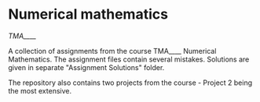 # Numerical mathematics
*TMA____*

A collection of assignments from the course TMA____ Numerical Mathematics. The assignment files contain several mistakes.
Solutions are given in separate "Assignment Solutions" folder.

The repository also contains two projects from the course - Project 2 being the most extensive.